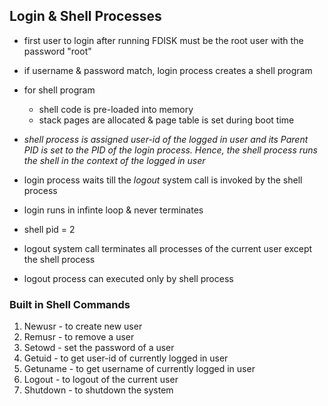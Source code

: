## Login & Shell Processes

- first user to login after running FDISK must be the root user with the password "root"

- if username & password match, login process creates a shell program
- for shell program
    - shell code is pre-loaded into memory
    - stack pages are allocated & page table is set during boot time

- *shell process is assigned user-id of the logged in user and its Parent PID is set to the PID of the login process. Hence, the shell process runs the shell in the context of the logged in user*

- login process waits till the *logout* system call is invoked by the shell process
- login runs in infinte loop & never terminates

- shell pid = 2
- logout system call terminates all processes of the current user except the shell process
- logout process can executed only by shell process

### Built in Shell Commands

1. Newusr - to create new user
2. Remusr - to remove a user
3. Setowd - set the password of a user
4. Getuid - to get user-id of currently logged in user
5. Getuname - to get username of currently logged in user
6. Logout - to logout of the current user
7. Shutdown - to shutdown the system